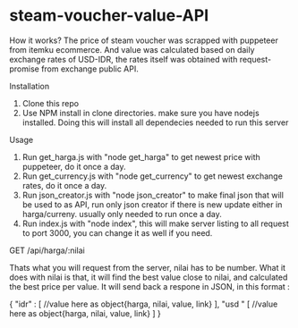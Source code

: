 # steam-voucher-value-API

How it works?
The price of steam voucher was scrapped with puppeteer from itemku ecommerce. And value was calculated based on daily exchange rates of USD-IDR, the rates itself was obtained with request-promise from exchange public API. 


Installation
1. Clone this repo
2. Use NPM install in clone directories. make sure you have nodejs installed. Doing this will install all dependecies needed to run this server


Usage
1. Run get_harga.js with "node get_harga" to get newest price with puppeteer, do it once a day.
2. Run get_currency.js with "node get_currency" to get newest exchange rates, do it once a day.
3. Run json_creator.js with "node json_creator" to make final json that will be used to as API, run only json creator if there is new update either in harga/curreny. usually only needed to run once a day.
4. Run index.js with "node index", this will make server listing to all request to port 3000, you can change it as well if you need.



GET /api/harga/:nilai  

Thats what you will request from the server, nilai has to be number.
What it does with nilai is that, it will find the best value close to nilai, and calculated the best price per value.
It will send back a respone in JSON, in this format :

{
  "idr" : [
    //value here as object{harga, nilai, value, link}
  ],
  "usd " [
    //value here as object{harga, nilai, value, link}
  ]
}
